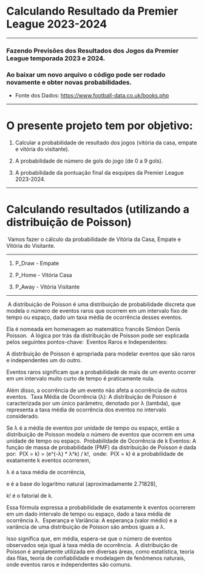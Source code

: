 # Calculando Resultado da **Premier League 2023-2024**
__________________________________________________________________________________________________

### Fazendo Previsões dos Resultados dos Jogos da **Premier League temporada 2023 e 2024**.

### Ao baixar um novo arquivo o código pode ser rodado novamente e obter novas probabilidades.

- Fonte dos Dados: https://www.football-data.co.uk/books.php
__________________________________________________________________________________________________

# O presente projeto tem por objetivo:

1. Calcular a probabilidade de resultado dos jogos (vitória da casa, empate e vitória do visitante).

2. A probabilidade de número de gols do jogo (de 0 a 9 gols).

3. A probabilidade da pontuação final da esquipes da Premier League 2023-2024.

________________________________________________________________________________________________________

# Calculando resultados (utilizando a distribuição de Poisson)
​
Vamos fazer o cálculo da probabilidade de Vitória da Casa, Empate e Vitória do Visitante.
__________________________________________________________________________________________________

1. P_Draw - Empate

2. P_Home - Vitória Casa

3. P_Away - Vitória Visitante
__________________________________________________________________________________________________
​
A distribuição de Poisson é uma distribuição de probabilidade discreta que modela o número de eventos raros que ocorrem em um intervalo fixo de tempo ou espaço, dado um taxa média de ocorrência desses eventos. 

Ela é nomeada em homenagem ao matemático francês Siméon Denis Poisson.
​
A lógica por trás da distribuição de Poisson pode ser explicada pelos seguintes pontos-chave:
​
Eventos Raros e Independentes: 

A distribuição de Poisson é apropriada para modelar eventos que são raros e independentes um do outro. 

Eventos raros significam que a probabilidade de mais de um evento ocorrer em um intervalo muito curto de tempo é praticamente nula. 

Além disso, a ocorrência de um evento não afeta a ocorrência de outros eventos.
​
Taxa Média de Ocorrência (λ): A distribuição de Poisson é caracterizada por um único parâmetro, denotado por λ (lambda), que representa a taxa média de ocorrência dos eventos no intervalo considerado. 

Se λ é a média de eventos por unidade de tempo ou espaço, então a distribuição de Poisson modela o número de eventos que ocorrem em uma unidade de tempo ou espaço.
​
Probabilidade de Ocorrência de k Eventos: A função de massa de probabilidade (PMF) da distribuição de Poisson é dada por:
​
P(X = k) = (e^(-λ) * λ^k) / k!,
​
onde:
​
P(X = k) é a probabilidade de exatamente k eventos ocorrerem,

λ é a taxa média de ocorrência,

e é a base do logaritmo natural (aproximadamente 2.71828),

k! é o fatorial de k.

Essa fórmula expressa a probabilidade de exatamente k eventos ocorrerem em um dado intervalo de tempo ou espaço, dado a taxa média de ocorrência λ.
​
Esperança e Variância: A esperança (valor médio) e a variância de uma distribuição de Poisson são ambos iguais a λ. 

Isso significa que, em média, espera-se que o número de eventos observados seja igual à taxa média de ocorrência.
​
A distribuição de Poisson é amplamente utilizada em diversas áreas, como estatística, teoria das filas, teoria de confiabilidade e modelagem de fenômenos naturais, onde eventos raros e independentes são comuns.

